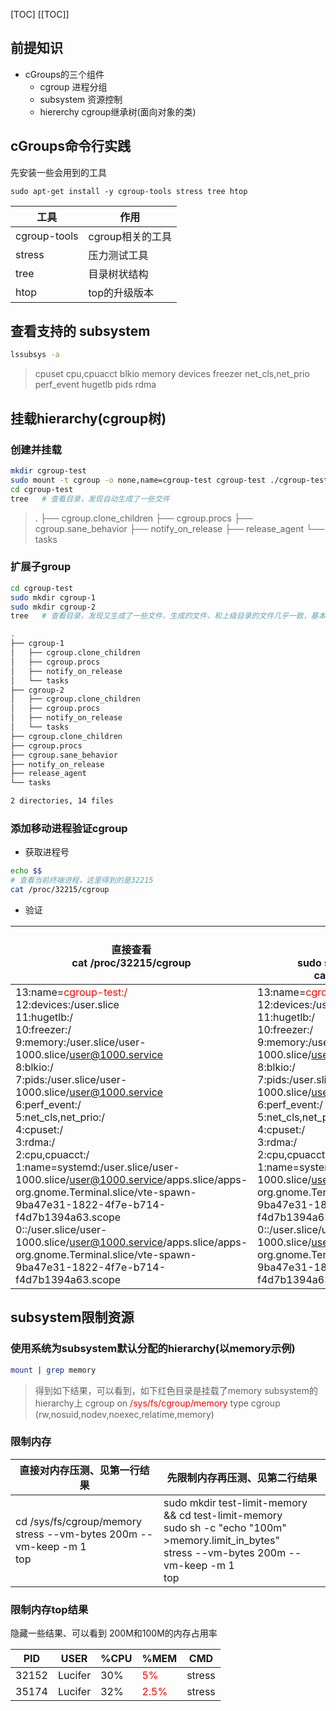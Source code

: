 [TOC]
[[TOC]]

## 前提知识

- cGroups的三个组件
  - cgroup 进程分组
  - subsystem 资源控制
  - hiererchy cgroup继承树(面向对象的类)

## cGroups命令行实践

先安装一些会用到的工具

```
sudo apt-get install -y cgroup-tools stress tree htop
```

| 工具         | 作用             |
| ------------ | ---------------- |
| cgroup-tools | cgroup相关的工具 |
| stress       | 压力测试工具     |
| tree         | 目录树状结构     |
| htop         | top的升级版本    |

## 查看支持的 subsystem

```bash
lssubsys -a
```

> cpuset
> cpu,cpuacct
> blkio
> memory
> devices
> freezer
> net_cls,net_prio
> perf_event
> hugetlb
> pids
> rdma

## 挂载hierarchy(cgroup树)

### 创建并挂载

```bash
mkdir cgroup-test
sudo mount -t cgroup -o none,name=cgroup-test cgroup-test ./cgroup-test  # 挂载
cd cgroup-test
tree   # 查看目录，发现自动生成了一些文件
```

> .
> ├── cgroup.clone_children
> ├── cgroup.procs
> ├── cgroup.sane_behavior
> ├── notify_on_release
> ├── release_agent
> └── tasks

### 扩展子group

```bash
cd cgroup-test
sudo mkdir cgroup-1
sudo mkdir cgroup-2
tree   # 查看目录，发现又生成了一些文件，生成的文件，和上级目录的文件几乎一致，基本是继承来的
```

```bash
.
├── cgroup-1
│   ├── cgroup.clone_children
│   ├── cgroup.procs
│   ├── notify_on_release
│   └── tasks
├── cgroup-2
│   ├── cgroup.clone_children
│   ├── cgroup.procs
│   ├── notify_on_release
│   └── tasks
├── cgroup.clone_children
├── cgroup.procs
├── cgroup.sane_behavior
├── notify_on_release
├── release_agent
└── tasks

2 directories, 14 files
```

### 添加移动进程验证cgroup

- 获取进程号

```bash
echo $$   
# 查看当前终端进程，这里得到的是32215
cat /proc/32215/cgroup
```
- 验证

| 直接查看<br/>cat /proc/32215/cgroup                          | 移动进程之后查看<br/>cd ./cgroup-1<br/>sudo sh -c "echo $$ >> tasks"<br/>cat /proc/32215/cgroup |
| ------------------------------------------------------------ | ------------------------------------------------------------ |
| 13:name=<font color=Red>cgroup-test:/</font><br/>12:devices:/user.slice<br/>11:hugetlb:/<br/>10:freezer:/<br/>9:memory:/user.slice/user-1000.slice/user@1000.service<br/>8:blkio:/<br/>7:pids:/user.slice/user-1000.slice/user@1000.service<br/>6:perf_event:/<br/>5:net_cls,net_prio:/<br/>4:cpuset:/<br/>3:rdma:/<br/>2:cpu,cpuacct:/<br/>1:name=systemd:/user.slice/user-1000.slice/user@1000.service/apps.slice/apps-org.gnome.Terminal.slice/vte-spawn-9ba47e31-1822-4f7e-b714-f4d7b1394a63.scope<br/>0::/user.slice/user-1000.slice/user@1000.service/apps.slice/apps-org.gnome.Terminal.slice/vte-spawn-9ba47e31-1822-4f7e-b714-f4d7b1394a63.scope | 13:name=<font color=Red>cgroup-test:/cgroup-1</font><br/>12:devices:/user.slice<br/>11:hugetlb:/<br/>10:freezer:/<br/>9:memory:/user.slice/user-1000.slice/user@1000.service<br/>8:blkio:/<br/>7:pids:/user.slice/user-1000.slice/user@1000.service<br/>6:perf_event:/<br/>5:net_cls,net_prio:/<br/>4:cpuset:/<br/>3:rdma:/<br/>2:cpu,cpuacct:/<br/>1:name=systemd:/user.slice/user-1000.slice/user@1000.service/apps.slice/apps-org.gnome.Terminal.slice/vte-spawn-9ba47e31-1822-4f7e-b714-f4d7b1394a63.scope<br/>0::/user.slice/user-1000.slice/user@1000.service/apps.slice/apps-org.gnome.Terminal.slice/vte-spawn-9ba47e31-1822-4f7e-b714-f4d7b1394a63.scope |

## subsystem限制资源
### 使用系统为subsystem默认分配的hierarchy(以memory示例)
```bash
mount | grep memory
```

> 得到如下结果，可以看到，如下红色目录是挂载了memory subsystem的hierarchy上
> cgroup on <font color=Red>/sys/fs/cgroup/memory</font> type cgroup (rw,nosuid,nodev,noexec,relatime,memory)

### 限制内存

| 直接对内存压测、见第一行结果                                 | 先限制内存再压测、见第二行结果                               |
| ------------------------------------------------------------ | ------------------------------------------------------------ |
| cd /sys/fs/cgroup/memory<br/>stress --vm-bytes 200m --vm-keep -m 1<br/>top | sudo mkdir test-limit-memory && cd test-limit-memory<br/>sudo sh -c "echo "100m" >memory.limit_in_bytes"<br/>stress --vm-bytes 200m --vm-keep -m 1<br/>top |

### 限制内存top结果

隐藏一些结果、可以看到 200M和100M的内存占用率

| PID   | USER    | %CPU | %MEM                        | CMD    |
| ----- | ------- | ---- | --------------------------- | ------ |
| 32152 | Lucifer | 30%  | <font color=Red>5%</font>   | stress |
| 35174 | Lucifer | 32%  | <font color=Red>2.5%</font> | stress |

